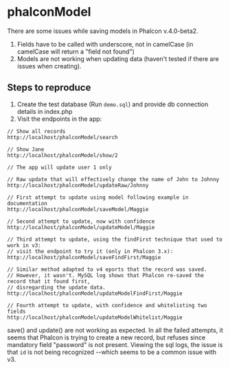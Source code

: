 # phalconModel

There are some issues while saving models in Phalcon v.4.0-beta2.

1. Fields have to be called with underscore, not in camelCase (in camelCase will return a "field not found")
2. Models are not working when updating data (haven't tested if there are issues when creating).

## Steps to reproduce

1. Create the test database (Run `demo.sql`) and provide db connection details in index.php
2. Visit the endpoints in the app:

```
// Show all records
http://localhost/phalconModel/search

// Show Jane
http://localhost/phalconModel/show/2

// The app will update user 1 only

// Raw update that will effectively change the name of John to Johnny
http://localhost/phalconModel/updateRaw/Johnny

// First attempt to update using model following example in documentation
http://localhost/phalconModel/saveModel/Maggie

// Second attempt to update, now with confidence
http://localhost/phalconModel/updateModel/Maggie

// Third attempt to update, using the findFirst technique that used to work in v3: 
// visit the endpoint to try it (only in Phalcon 3.x):
http://localhost/phalconModel/saveFindFirst/Maggie

// Similar method adapted to v4 eports that the record was saved. 
// However, it wasn't. MySQL log shows that Phalcon re-saved the record that it found first, 
// disregarding the update data.
http://localhost/phalconModel/updateModelFindFirst/Maggie

// Fourth attempt to update, with confidence and whitelisting two fields
http://localhost/phalconModel/updateModelWhitelist/Maggie

```

save() and update() are not working as expected. In all the failed attempts, it seems that Phalcon is trying to create a new record, but refuses since mandatory field "password" is not present. Viewing the sql logs, the issue is that `id` is not being recognized --which seems to be a common issue with v3.

